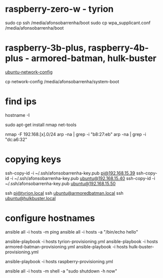 # raspberry-zero-w - tyrion

sudo cp ssh /media/afonsobarrenha/boot
sudo cp wpa_supplicant.conf /media/afonsobarrenha/boot

# raspberry-3b-plus, raspberry-4b-plus - armored-batman, hulk-buster

[ubuntu-network-config](https://ubuntu.com/tutorials/how-to-install-ubuntu-on-your-raspberry-pi#3-wifi-or-ethernet)

cp network-config /media/afonsobarrenha/system-boot


# find ips

hostname -I

sudo apt-get install nmap net-tools

nmap -F 192.168.[x].0/24
arp -na | grep -i "b8:27:eb"
arp -na | grep -i "dc:a6:32"


# copying keys

ssh-copy-id -i ~/.ssh/afonsobarrenha-key.pub pi@192.168.15.39
ssh-copy-id -i ~/.ssh/afonsobarrenha-key.pub ubuntu@192.168.15.40
ssh-copy-id -i ~/.ssh/afonsobarrenha-key.pub ubuntu@192.168.15.50

ssh pi@tyrion.local
ssh ubuntu@armoredbatman.local
ssh ubuntu@hulkbuster.local

# configure hostnames

ansible all -i hosts -m ping
ansible all -i hosts -a "/bin/echo hello"

ansible-playbook -i hosts tyrion-provisioning.yml
ansible-playbook -i hosts armored-batman-provisioning.yml
ansible-playbook -i hosts hulk-buster-provisioning.yml

ansible-playbook -i hosts raspberry-provisioning.yml

ansible all -i hosts -m shell -a "sudo shutdown -h now"